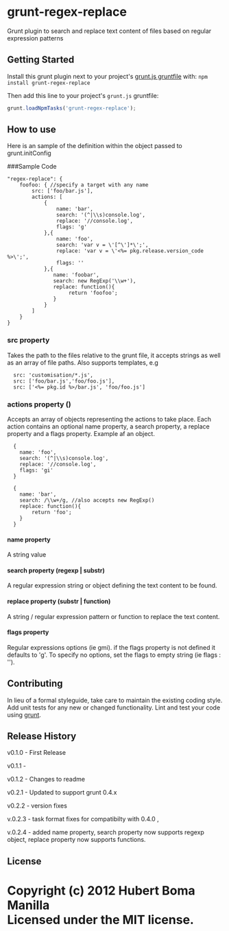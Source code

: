 # grunt-regex-replace

Grunt plugin to search and replace text content of files based on regular expression patterns

## Getting Started
Install this grunt plugin next to your project's [grunt.js gruntfile][getting_started] with: `npm install grunt-regex-replace`

Then add this line to your project's `grunt.js` gruntfile:

```javascript
grunt.loadNpmTasks('grunt-regex-replace');
```

[grunt]: http://gruntjs.com/
[getting_started]: https://github.com/gruntjs/grunt/blob/master/docs/getting_started.md

## How to use
Here is an sample of the definition within the object passed to grunt.initConfig 

###Sample Code

    "regex-replace": {
        foofoo: { //specify a target with any name
            src: ['foo/bar.js'],
            actions: [
                {
                    name: 'bar',
                    search: '(^|\\s)console.log',
                    replace: '//console.log',
                    flags: 'g'
                },{
                    name: 'foo',
                    search: 'var v = \'[^\']*\';',
                    replace: 'var v = \'<%= pkg.release.version_code %>\';',
                    flags: ''
                },{
                   name: 'foobar',
                   search: new RegExp('\\w+'),
                   replace: function(){
                   	    return 'foofoo';
                   }
                }
            ]
        }
    }

### src property
Takes the path to the files relative to the grunt file, it accepts strings as well as an array of file paths.
Also supports templates, e.g
      
      src: 'customisation/*.js',
      src: ['foo/bar.js','foo/foo.js'],
      src: ['<%= pkg.id %>/bar.js', 'foo/foo.js']
      
### actions property ()
Accepts an array of objects representing the actions to take place. Each action contains an optional name property, a search property, a replace property and 
a flags property. Example af an object.
      
      {
      	name: 'foo',
        search: '(^|\\s)console.log',
        replace: '//console.log',
        flags: 'gi'
      }
      
      {
        name: 'bar',
        search: /\\w+/g, //also accepts new RegExp()
        replace: function(){
            return 'foo';
        }
      }
#### name property
A string value 

#### search property (regexp | substr)
A regular expression string or object defining the text content to be found.

#### replace property (substr | function)
A string / regular expression pattern or function to replace the text content.

#### flags property
Regular expressions options (ie gmi). if the flags property is not defined it defaults to 'g'. To specify no options, set the
flags to empty string (ie flags : '').

## Contributing
In lieu of a formal styleguide, take care to maintain the existing coding style. Add unit tests for any new or changed functionality. Lint and test your code using [grunt][grunt].

## Release History

v0.1.0 - First Release

v0.1.1 - 

v0.1.2 - Changes to readme

v0.2.1 - Updated to support grunt 0.4.x

v0.2.2 - version fixes

v.0.2.3 - task format fixes for compatibilty with 0.4.0 ,

v.0.2.4 - added name property, search property now supports regexp object, replace property now supports functions.    

## License
Copyright (c) 2012 Hubert Boma Manilla  
Licensed under the MIT license.
=======
